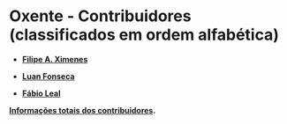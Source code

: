 Oxente - Contribuidores (classificados em ordem alfabética)
============================================

* **[Filipe A. Ximenes](https://github.com/filipeximenes)**

* **[Luan Fonseca](https://github.com/luanfonceca)**

* **[Fábio Leal](https://github.com/fabiosl)**

**[Informações totais dos contribuidores](https://github.com/luanfonceca/oxente/contributors).**
